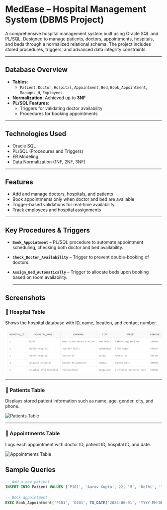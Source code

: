 # MedEase – Hospital Management System (DBMS Project)

A comprehensive hospital management system built using Oracle SQL and PL/SQL. Designed to manage patients, doctors, appointments, hospitals, and beds through a normalized relational schema. The project includes stored procedures, triggers, and advanced data integrity constraints.

---

## Database Overview

- **Tables**:
  - `Patient`, `Doctor`, `Hospital`, `Appointment`, `Bed`, `Book_Appointment`, `Manages_H`, `Employees`
- **Normalization**: Achieved up to **3NF**
- **PL/SQL Features**:
  - Triggers for validating doctor availability
  - Procedures for booking appointments

---

## Technologies Used
- Oracle SQL
- PL/SQL (Procedures and Triggers)
- ER Modeling
- Data Normalization (1NF, 2NF, 3NF)

---

## Features
- Add and manage doctors, hospitals, and patients
- Book appointments only when doctor and bed are available
- Trigger-based validations for real-time availability
- Track employees and hospital assignments

---
## Key Procedures & Triggers

- **`Book_Appointment`** – PL/SQL procedure to automate appointment scheduling, checking both doctor and bed availability.
- **`Check_Doctor_Availability`** – Trigger to prevent double-booking of doctors.
- **`Assign_Bed_Automatically`** – Trigger to allocate beds upon booking based on room availability.

  ---

## Screenshots

### 🏥 Hospital Table
Shows the hospital database with ID, name, location, and contact number.

![Hospital Table](https://github.com/jasmine8604/MedEase-Hospital-Management-System/blob/main/hospital%20table.png)

---

### 👤 Patients Table
Displays stored patient information such as name, age, gender, city, and phone.

![Patients Table](images/patients.png)

---

### 📅 Appointments Table
Logs each appointment with doctor ID, patient ID, hospital ID, and date.

![Appointments Table](images/appointments.png)

## Sample Queries

```sql
-- Add a new patient
INSERT INTO Patient VALUES ('P101', 'Aarav Gupta', 22, 'M', 'Delhi', '7770001112');

-- Book appointment
EXEC Book_Appointment('P101', 'D201', TO_DATE('2024-06-01', 'YYYY-MM-DD'), 'OPD');

